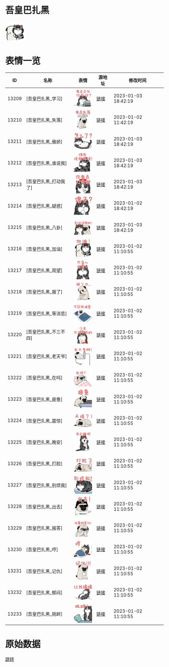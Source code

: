 # 吾皇巴扎黑

<img src="./cover.png" height="60" alt="cover" />

# 表情一览

|ID|名称|表情|源地址|修改时间|
|----|----|----|----|----|
|13209|[吾皇巴扎黑_学习]|<img src="./pic/013209_%5B吾皇巴扎黑_学习%5D.png" height="60" alt="学习"/>|[链接](https://i0.hdslb.com/bfs/garb/item/26d3c80917e3681d55feef4640ed5a045c3ca3c0.png)|2023-01-03 18:42:19|
|13210|[吾皇巴扎黑_失落]|<img src="./pic/013210_%5B吾皇巴扎黑_失落%5D.png" height="60" alt="失落"/>|[链接](https://i0.hdslb.com/bfs/garb/item/c53529618b359c9882272cb81558e14ef83d2b12.png)|2023-01-02 11:42:19|
|13211|[吾皇巴扎黑_傲娇]|<img src="./pic/013211_%5B吾皇巴扎黑_傲娇%5D.png" height="60" alt="傲娇"/>|[链接](https://i0.hdslb.com/bfs/garb/item/3daf628f8507dabb3379cddc9a1489345d449e8c.png)|2023-01-03 18:42:19|
|13212|[吾皇巴扎黑_谁说我]|<img src="./pic/013212_%5B吾皇巴扎黑_谁说我%5D.png" height="60" alt="谁说我"/>|[链接](https://i0.hdslb.com/bfs/garb/item/10e156f2f2a34244ffe5d53c8f9013ded4f87f47.png)|2023-01-03 18:42:19|
|13213|[吾皇巴扎黑_打动我了]|<img src="./pic/013213_%5B吾皇巴扎黑_打动我了%5D.png" height="60" alt="打动我了"/>|[链接](https://i0.hdslb.com/bfs/garb/item/d6774f8bda90b02bd1b0112b0abf4e77c5d00f20.png)|2023-01-03 18:42:19|
|13214|[吾皇巴扎黑_疑惑]|<img src="./pic/013214_%5B吾皇巴扎黑_疑惑%5D.png" height="60" alt="疑惑"/>|[链接](https://i0.hdslb.com/bfs/garb/item/0e890049bf07da351168f634dac373b3cff68949.png)|2023-01-02 18:42:19|
|13215|[吾皇巴扎黑_八卦]|<img src="./pic/013215_%5B吾皇巴扎黑_八卦%5D.png" height="60" alt="八卦"/>|[链接](https://i0.hdslb.com/bfs/garb/item/44d2ab1fff90a27e7aee7f51ec69edcdb3bf7b77.png)|2023-01-03 18:42:19|
|13216|[吾皇巴扎黑_加油]|<img src="./pic/013216_%5B吾皇巴扎黑_加油%5D.png" height="60" alt="加油"/>|[链接](https://i0.hdslb.com/bfs/garb/item/45e1ce96d26806ce7333178311cb778f77e09adf.png)|2023-01-02 11:10:55|
|13217|[吾皇巴扎黑_观望]|<img src="./pic/013217_%5B吾皇巴扎黑_观望%5D.png" height="60" alt="观望"/>|[链接](https://i0.hdslb.com/bfs/garb/item/b09c3bd459ab515d4286701e842919025cfea770.png)|2023-01-02 11:10:55|
|13218|[吾皇巴扎黑_服了]|<img src="./pic/013218_%5B吾皇巴扎黑_服了%5D.png" height="60" alt="服了"/>|[链接](https://i0.hdslb.com/bfs/garb/item/d9f028a87cf5002a968d6c2cf6ff16834bb53b87.png)|2023-01-02 11:10:55|
|13219|[吾皇巴扎黑_等消息]|<img src="./pic/013219_%5B吾皇巴扎黑_等消息%5D.png" height="60" alt="等消息"/>|[链接](https://i0.hdslb.com/bfs/garb/item/4fd89670d9c4c24a7d2699e5aa32727730b20f9b.png)|2023-01-02 11:10:55|
|13220|[吾皇巴扎黑_不三不四]|<img src="./pic/013220_%5B吾皇巴扎黑_不三不四%5D.png" height="60" alt="不三不四"/>|[链接](https://i0.hdslb.com/bfs/garb/item/3cef5ada3d3346052a911f9ceb315e1415b4e9d4.png)|2023-01-02 11:10:55|
|13221|[吾皇巴扎黑_老天爷]|<img src="./pic/013221_%5B吾皇巴扎黑_老天爷%5D.png" height="60" alt="老天爷"/>|[链接](https://i0.hdslb.com/bfs/garb/item/391517f55dfdca22ef306847fc4b9457261ca78e.png)|2023-01-02 11:10:55|
|13222|[吾皇巴扎黑_在吗]|<img src="./pic/013222_%5B吾皇巴扎黑_在吗%5D.png" height="60" alt="在吗"/>|[链接](https://i0.hdslb.com/bfs/garb/item/0581c4442a1aabb5097a8b53fe5675484f6c5294.png)|2023-01-02 11:10:55|
|13223|[吾皇巴扎黑_疲惫]|<img src="./pic/013223_%5B吾皇巴扎黑_疲惫%5D.png" height="60" alt="疲惫"/>|[链接](https://i0.hdslb.com/bfs/garb/item/bd3cdf981e09ce3b5614dc7a1332bfb9ae3b6852.png)|2023-01-02 11:10:55|
|13224|[吾皇巴扎黑_震惊]|<img src="./pic/013224_%5B吾皇巴扎黑_震惊%5D.png" height="60" alt="震惊"/>|[链接](https://i0.hdslb.com/bfs/garb/item/2a79db97bee74a6a7e064812699bf4296bc3a2e4.png)|2023-01-02 11:10:55|
|13225|[吾皇巴扎黑_晚安]|<img src="./pic/013225_%5B吾皇巴扎黑_晚安%5D.png" height="60" alt="晚安"/>|[链接](https://i0.hdslb.com/bfs/garb/item/9f291570539cac6b3f8c787f01b7e68c37e2e31a.png)|2023-01-02 11:10:55|
|13226|[吾皇巴扎黑_打脸]|<img src="./pic/013226_%5B吾皇巴扎黑_打脸%5D.png" height="60" alt="打脸"/>|[链接](https://i0.hdslb.com/bfs/garb/item/4f7338daa30b5fea9e6a4344a7fcb9a257396800.png)|2023-01-02 11:10:55|
|13227|[吾皇巴扎黑_别烦我]|<img src="./pic/013227_%5B吾皇巴扎黑_别烦我%5D.png" height="60" alt="别烦我"/>|[链接](https://i0.hdslb.com/bfs/garb/item/76ee38632772c863e233d484d4917659bdd5adbf.png)|2023-01-02 11:10:55|
|13228|[吾皇巴扎黑_出去]|<img src="./pic/013228_%5B吾皇巴扎黑_出去%5D.png" height="60" alt="出去"/>|[链接](https://i0.hdslb.com/bfs/garb/item/711a1877af8e7e3d627610f3435b064fe9845024.png)|2023-01-02 11:10:55|
|13229|[吾皇巴扎黑_报答]|<img src="./pic/013229_%5B吾皇巴扎黑_报答%5D.png" height="60" alt="报答"/>|[链接](https://i0.hdslb.com/bfs/garb/item/a5793b7e60c50f3379221b7e9512f88ba0c4dca6.png)|2023-01-02 11:10:55|
|13230|[吾皇巴扎黑_哼]|<img src="./pic/013230_%5B吾皇巴扎黑_哼%5D.png" height="60" alt="哼"/>|[链接](https://i0.hdslb.com/bfs/garb/item/99dac5006b8130f6a167b3c63f5ea1ff6d78dc90.png)|2023-01-02 11:10:55|
|13231|[吾皇巴扎黑_记仇]|<img src="./pic/013231_%5B吾皇巴扎黑_记仇%5D.png" height="60" alt="记仇"/>|[链接](https://i0.hdslb.com/bfs/garb/item/87e655ce99c7f970d92a732f2bb28552035812a6.png)|2023-01-02 11:10:55|
|13232|[吾皇巴扎黑_郁闷]|<img src="./pic/013232_%5B吾皇巴扎黑_郁闷%5D.png" height="60" alt="郁闷"/>|[链接](https://i0.hdslb.com/bfs/garb/item/228ae57a01e593df2c7f2bbe9dca1e8936a91c99.png)|2023-01-02 11:10:55|
|13233|[吾皇巴扎黑_挑衅]|<img src="./pic/013233_%5B吾皇巴扎黑_挑衅%5D.png" height="60" alt="挑衅"/>|[链接](https://i0.hdslb.com/bfs/garb/item/63e2ab2246bc1c25a3e9216dfb1f3e31312024cd.png)|2023-01-02 11:10:55|

# 原始数据

[跳转](./raw.json)

